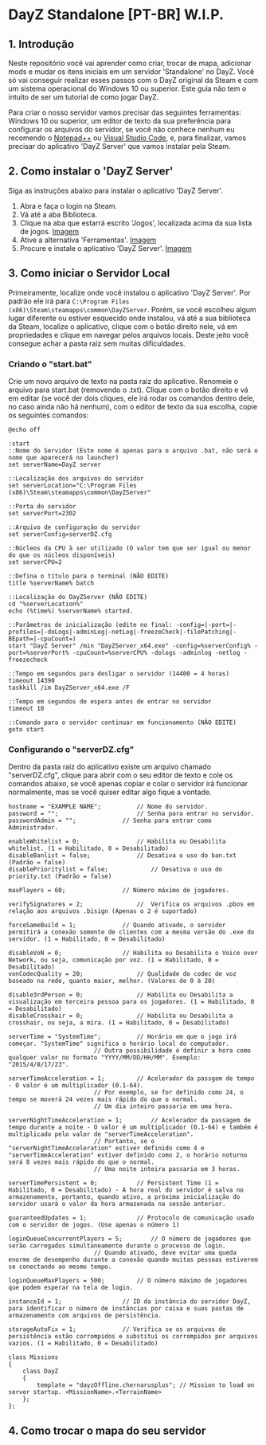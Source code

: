 # DayZ Standalone [PT-BR] W.I.P.

## 1. Introdução

Neste repositório você vai aprender como criar, trocar de mapa, adicionar mods e mudar os itens iniciais em um servidor 'Standalone' no DayZ. Você só vai conseguir realizar esses passos com o DayZ original da Steam e com um sistema operacional do Windows 10 ou superior. Este guia não tem o intuito de ser um tutorial de como jogar DayZ.
 
Para criar o nosso servidor vamos precisar das seguintes ferramentas: Windows 10 ou superior, um editor de texto da sua preferência para configurar os arquivos do servidor, se você não conhece nenhum eu recomendo o [Notepad++](https://notepad-plus-plus.org/downloads/) ou [Visual Studio Code](https://code.visualstudio.com/Download), e, para finalizar, vamos precisar do aplicativo 'DayZ Server' que vamos instalar pela Steam.

## 2. Como instalar o 'DayZ Server'

Siga as instruções abaixo para instalar o aplicativo 'DayZ Server'.

 1. Abra e faça o login na Steam.
 2. Vá até a aba Biblioteca.
 3. Clique na aba que estarrá escrito 'Jogos', localizada acima da sua lista de jogos. [Imagem](https://prnt.sc/AisqsDSwcNoy)
 4. Ative a alternativa 'Ferramentas'. [Imagem](https://prnt.sc/BnnGXbihF8ZC)
 5. Procure e instale o aplicativo 'DayZ Server'. [Imagem](https://prnt.sc/wRsCVFLRz33g)

## 3. Como iniciar o Servidor Local

Primeiramente, localize onde você instalou o aplicativo 'DayZ Server'. Por padrão ele irá para ```C:\Program Files (x86)\Steam\steamapps\common\DayZServer```. Porém, se você escolheu algum lugar diferente ou estiver esquecido onde instalou, vá até a sua biblioteca da Steam, localize o aplicativo, clique com o botão direito nele, vá em propriedades e clique em navegar pelos arquivos locais. Deste jeito você consegue achar a pasta raiz sem muitas dificuldades.

### Criando o "start.bat"

Crie um novo arquivo de texto na pasta raiz do aplicativo. Renomeie o arquivo para start.bat (removendo o .txt). Clique com o botão direito e vá em editar (se você der dois cliques, ele irá rodar os comandos dentro dele, no caso ainda não há nenhum), com o editor de texto da sua escolha, copie os seguintes comandos:

```
@echo off

:start
::Nome do Servidor (Este nome é apenas para o arquivo .bat, não será o nome que aparecerá no launcher)
set serverName=DayZ server

::Localização dos arquivos do servidor
set serverLocation="C:\Program Files (x86)\Steam\steamapps\common\DayZServer"

::Porta do servidor
set serverPort=2302

::Arquivo de configuração do servidor
set serverConfig=serverDZ.cfg

::Núcleos da CPU à ser utilizado (O valor tem que ser igual ou menor do que os núcleos disponíveis)
set serverCPU=2

::Defina o título para o terminal (NÃO EDITE)
title %serverName% batch

::Localização do DayZServer (NÃO EDITE)
cd "%serverLocation%"
echo (%time%) %serverName% started.

::Parâmetros de inicialização (edite no final: -config=|-port=|-profiles=|-doLogs|-adminLog|-netLog|-freezeCheck|-filePatching|-BEpath=|-cpuCount=)
start "DayZ Server" /min "DayZServer_x64.exe" -config=%serverConfig% -port=%serverPort% -cpuCount=%serverCPU% -dologs -adminlog -netlog -freezecheck

::Tempo em segundos para desligar o servidor (14400 = 4 horas)
timeout 14390
taskkill /im DayZServer_x64.exe /F

::Tempo em segundos de espera antes de entrar no servidor
timeout 10

::Comando para o servidor continuar em funcionamento (NÃO EDITE)
goto start 

```

### Configurando o "serverDZ.cfg"

Dentro da pasta raiz do aplicativo existe um arquivo chamado "serverDZ.cfg", clique para abrir com o seu editor de texto e cole os comandos abaixo, se você apenas copiar e colar o servidor irá funcionar normalmente, mas se você quiser editar algo fique a vontade.


```
hostname = "EXAMPLE NAME";			// Nome do servidor.
password = "";				        // Senha para entrar no servidor.
passwordAdmin = "";				// Senha para entrar como Administrador.

enableWhitelist = 0;				// Habilita ou Desabilita whitelist. (1 = Habilitado, 0 = Desabilitado)
disableBanlist = false;				// Desativa o uso do ban.txt (Padrão = false)
disablePrioritylist = false;			// Desativa o uso do priority.txt (Padrão = false)

maxPlayers = 60;				// Número máximo de jogadores.

verifySignatures = 2;				//  Verifica os arquivos .pbos em relação aos arquivos .bisign (Apenas o 2 é suportado)

forceSameBuild = 1;				// Quando ativado, o servidor permitirá a conexão somente de clientes com a mesma versão do .exe do servidor. (1 = Habilitado, 0 = Desabilitado)

disableVoN = 0;					// Habilita ou Desabilita o Voice over Network, ou seja, comunicação por voz. (1 = Habilitado, 0 = Desabilitado)
vonCodecQuality = 20;				// Qualidade do codec de voz baseado na rede, quanto maior, melhor. (Valores de 0 à 20)

disable3rdPerson = 0;				// Habilita ou Desabilita a visualização em terceira pessoa para os jogadores. (1 = Habilitado, 0 = Desabilitado)
disableCrosshair = 0;				// Habilita ou Desabilita a crosshair, ou seja, a mira. (1 = Habilitado, 0 = Desabilitado)

serverTime = "SystemTime";			// Horário em que o jogo irá começar. "SystemTime" significa o horário local do computador.
						// Outra possibilidade é definir a hora como qualquer valor no formato "YYYY/MM/DD/HH/MM". Exemplo: "2015/4/8/17/23".

serverTimeAcceleration = 1;			// Acelerador da passgem de tempo - O valor é um multiplicador (0.1-64).
						// Por exemplo, se for definido como 24, o tempo se moverá 24 vezes mais rápido do que o normal.
						// Um dia inteiro passaria em uma hora.

serverNightTimeAcceleration = 1;		// Acelerador da passagem de tempo durante a noite - O valor é um multiplicador (0.1-64) e também é multiplicado pelo valor de "serverTimeAcceleration".
						// Portanto, se o "serverNightTimeAcceleration" estiver definido como 4 e "serverTimeAcceleration" estiver definido como 2, o horário noturno será 8 vezes mais rápido do que o normal.
						// Uma noite inteira passaria em 3 horas.

serverTimePersistent = 0;			// Persistent Time (1 = Habilitado, 0 = Desabilitado) - A hora real do servidor é salva no armazenamento, portanto, quando ativo, a próxima inicialização do servidor usará o valor da hora armazenada na sessão anterior.

guaranteedUpdates = 1;				// Protocolo de comunicação usado com o servidor de jogos. (Use apenas o número 1)

loginQueueConcurrentPlayers = 5;		// O número de jogadores que serão carregados simultaneamente durante o processo de login.
						// Quando ativado, deve evitar uma queda enorme de desempenho durante a conexão quando muitas pessoas estiverem se conectando ao mesmo tempo.

loginQueueMaxPlayers = 500;			// O número máximo de jogadores que podem esperar na tela de login.

instanceId = 1;					// ID da instância do servidor DayZ, para identificar o número de instâncias por caixa e suas pastas de armazenamento com arquivos de persistência.

storageAutoFix = 1;				// Verifica se os arquivos de persistência estão corrompidos e substitui os corrompidos por arquivos vazios. (1 = Habilitado, 0 = Desabilitado)

class Missions
{
	class DayZ
	{
		template = "dayzOffline.chernarusplus";	// Mission to load on server startup. <MissionName>.<TerrainName>
	};
};

```

## 4. Como trocar o mapa do seu servidor

